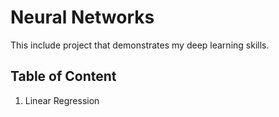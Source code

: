 # Neural Networks
This include project that demonstrates my deep learning skills.

## Table of Content
1. Linear Regression

